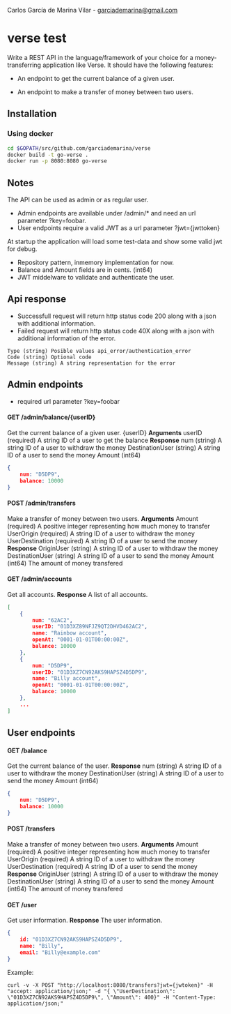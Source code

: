 Carlos García de Marina Vilar - garciademarina@gmail.com

# verse test

Write a REST API in the language/framework of your choice for a money-transferring application like Verse. It should have the following features:


* An endpoint to get the current balance of a given user.

* An endpoint to make a transfer of money between two users.

## Installation

### Using docker
```bash
cd $GOPATH/src/github.com/garciademarina/verse
docker build -t go-verse .
docker run -p 8080:8080 go-verse
```

## Notes
The API can be used as admin or as regular user. 

- Admin endpoints are available under /admin/* and need an url parameter ?key=foobar. 
- User endpoints require a valid JWT as a url parameter ?jwt={jwttoken}

At startup the application will load some test-data and show some valid jwt for debug.

* Repository pattern, inmemory implementation for now.
* Balance and Amount fields are in cents. (int64)
* JWT middelware to validate and authenticate the user. 

## Api response
- Successfull request will return http status code 200 along with a json with additional information.
- Failed request will return http status code 40X along with a json with additional information of the error.
```
Type (string) Posible values api_error/authentication_error
Code (string) Optional code
Message (string) A string representation for the error
```

## Admin endpoints

* required url parameter ?key=foobar

#### GET /admin/balance/{userID}
Get the current balance of a given user. {userID}
**Arguments**
userID (required) A string ID of a user to get the balance
**Response**
num (string) A string ID of a user to withdraw the money 
DestinationUser (string) A string ID of a user to send the money
Amount (int64)

```json
{
    num: "D5DP9",
    balance: 10000
}
```

#### POST /admin/transfers 
Make a transfer of money between two users.
**Arguments**
Amount (required) A positive integer representing how much money to transfer
UserOrigin (required) A string ID of a user to withdraw the money 
UserDestination (required) A string ID of a user to send the money
**Response**
OriginUser (string) A string ID of a user to withdraw the money 
DestinationUser (string) A string ID of a user to send the money
Amount (int64) The amount of money transfered

#### GET /admin/accounts
Get all accounts.
**Response**
A list of all accounts.
```json
[
    {
        num: "62AC2",
        userID: "01D3XZ89NFJZ9QT2DHVD462AC2",
        name: "Rainbow account",
        openAt: "0001-01-01T00:00:00Z",
        balance: 10000
    },
    {
        num: "D5DP9",
        userID: "01D3XZ7CN92AKS9HAPSZ4D5DP9",
        name: "Billy account",
        openAt: "0001-01-01T00:00:00Z",
        balance: 10000
    },
    ...
]
```



## User endpoints

#### GET /balance 
Get the current balance of the user.
**Response**
num (string) A string ID of a user to withdraw the money 
DestinationUser (string) A string ID of a user to send the money
Amount (int64)

```json
{
    num: "D5DP9",
    balance: 10000
}
```





#### POST /transfers 
Make a transfer of money between two users.
**Arguments**
Amount (required) A positive integer representing how much money to transfer
UserOrigin (required) A string ID of a user to withdraw the money 
UserDestination (required) A string ID of a user to send the money
**Response**
OriginUser (string) A string ID of a user to withdraw the money 
DestinationUser (string) A string ID of a user to send the money
Amount (int64) The amount of money transfered






#### GET /user
Get user information.
**Response**
The user information.

```json
{
    id: "01D3XZ7CN92AKS9HAPSZ4D5DP9",
    name: "Billy",
    email: "Billy@example.com"
}
```









Example: 
```
curl -v -X POST "http://localhost:8080/transfers?jwt={jwtoken}" -H "accept: application/json;" -d "{ \"UserDestination\": \"01D3XZ7CN92AKS9HAPSZ4D5DP9\", \"Amount\": 400}" -H "Content-Type: application/json;"
```






